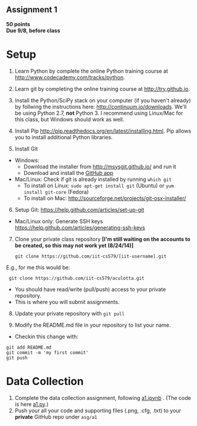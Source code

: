 ## Assignment 1

**50 points**  
**Due 9/8, before class**

# Setup

1. Learn Python by complete the online Python training course at <http://www.codecademy.com/tracks/python>.

2. Learn git by completing the online training course at <http://try.github.io>.

3. Install the Python/SciPy stack on your computer (if you haven't already) by follwing the instructions here: <http://continuum.io/downloads>. We'll be using Python 2.7, **not** Python 3. I recommend using Linux/Mac for this class, but Windows should work as well. 

4. Install Pip <http://pip.readthedocs.org/en/latest/installing.html>. Pip allows you to install additional Python libraries.

5. Install Git
  - Windows:
    - Download the installer from <http://msysgit.github.io/> and run it
    - Download and install the [GitHub app](https://github-windows.s3.amazonaws.com/GitHubSetup.exe)
  - Mac/Linux: Check if git is already installed by running `which git`
    - To install on Linux: `sudo apt-get install git` (Ubuntu) or `yum install git-core` (Fedora)
    - To install on Mac: <http://sourceforge.net/projects/git-osx-installer/>

6. Setup Git: <https://help.github.com/articles/set-up-git>
  - Mac/Linux only: Generate SSH keys <https://help.github.com/articles/generating-ssh-keys>

7. Clone your private class repository **[I'm still waiting on the accounts to be created, so this may not work yet (8/24/14)]**
   ```
   git clone https://github.com/iit-cs579/[iit-username].git
   ```
  E.g., for me this would be:
  ```
   git clone https://github.com/iit-cs579/aculotta.git
  ```
  - You should have read/write (pull/push) access to your private repository.
  - This is where you will submit assignments.

8. Update your private repository with `git pull`

9. Modify the README.md file in your repository to list your name.
  - Checkin this change with:

  ```
  git add README.md 
  git commit -m 'my first commit'
  git push
  ```
  
# Data Collection
  
1. Complete the data collection assignment, following [a1.ipynb](http://nbviewer.ipython.org/github/iit-cs579/main/blob/master/asg/a1/a1.ipynb) . (The code is here [a1.py](a1.py).)
2. Push your all your code and supporting files (.png, .cfg, .txt) to your **private** GitHub repo under `asg/a1`

